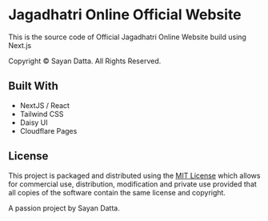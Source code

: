 # Jagadhatri Online Official Website

This is the source code of Official Jagadhatri Online Website build using Next.js

Copyright &copy; Sayan Datta. All Rights Reserved.

## Built With

- NextJS / React
- Tailwind CSS
- Daisy UI
- Cloudflare Pages

## License

This project is packaged and distributed using the [MIT License](/LICENSE.md) which allows for commercial use, distribution, modification and private use provided that all copies of the software contain the same license and copyright.

A passion project by Sayan Datta.
